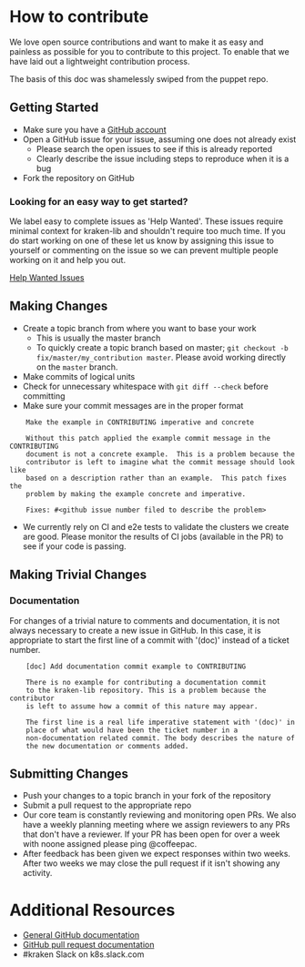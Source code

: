 # How to contribute
We love open source contributions and want to make it as easy and painless
as possible for you to contribute to this project.  To enable that we have
laid out a lightweight contribution process.

The basis of this doc was shamelessly swiped from the puppet repo.

## Getting Started

* Make sure you have a [GitHub account](https://github.com/signup/free)
* Open a GitHub issue for your issue, assuming one does not already exist
  * Please search the open issues to see if this is already reported
  * Clearly describe the issue including steps to reproduce when it is a bug
* Fork the repository on GitHub

### Looking for an easy way to get started? ###
We label easy to complete issues as 'Help Wanted'. These issues require minimal
context for kraken-lib and shouldn't require too much time. If you do start working
on one of these let us know by assigning this issue to yourself or commenting on
the issue so we can prevent multiple people working on it and help you out.

[Help Wanted Issues](https://github.com/samsung-cnct/k2/issues?q=is%3Aissue+is%3Aopen+label%3A%22help+wanted%22)

## Making Changes

* Create a topic branch from where you want to base your work
  * This is usually the master branch
  * To quickly create a topic branch based on master; `git checkout -b
    fix/master/my_contribution master`. Please avoid working directly on the
    `master` branch.
* Make commits of logical units
* Check for unnecessary whitespace with `git diff --check` before committing
* Make sure your commit messages are in the proper format

```
    Make the example in CONTRIBUTING imperative and concrete

    Without this patch applied the example commit message in the CONTRIBUTING
    document is not a concrete example.  This is a problem because the
    contributor is left to imagine what the commit message should look like
    based on a description rather than an example.  This patch fixes the
    problem by making the example concrete and imperative.

    Fixes: #<github issue number filed to describe the problem>
```

* We currently rely on CI and e2e tests to validate the clusters we create are 
  good. Please monitor the results of CI jobs (available in the PR) to see if
  your code is passing.

## Making Trivial Changes

### Documentation

For changes of a trivial nature to comments and documentation, it is not
always necessary to create a new issue in GitHub. In this case, it is
appropriate to start the first line of a commit with '(doc)' instead of
a ticket number.

```
    [doc] Add documentation commit example to CONTRIBUTING

    There is no example for contributing a documentation commit
    to the kraken-lib repository. This is a problem because the contributor
    is left to assume how a commit of this nature may appear.

    The first line is a real life imperative statement with '(doc)' in
    place of what would have been the ticket number in a
    non-documentation related commit. The body describes the nature of
    the new documentation or comments added.
```

## Submitting Changes

* Push your changes to a topic branch in your fork of the repository
* Submit a pull request to the appropriate repo
* Our core team is constantly reviewing and monitoring open PRs. We also have a
  weekly planning meeting where we assign reviewers to any PRs that don't
  have a reviewer. If your PR has been open for over a week with noone assigned
  please ping @coffeepac.
* After feedback has been given we expect responses within two weeks. After two
  weeks we may close the pull request if it isn't showing any activity.

# Additional Resources

* [General GitHub documentation](https://help.github.com/)
* [GitHub pull request documentation](https://help.github.com/articles/creating-a-pull-request/)
* #kraken Slack on k8s.slack.com
